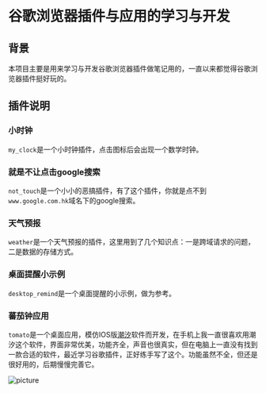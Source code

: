 # 谷歌浏览器插件与应用的学习与开发

## 背景

本项目主要是用来学习与开发谷歌浏览器插件做笔记用的，一直以来都觉得谷歌浏览器插件挺好玩的。

## 插件说明

### 小时钟

`my_clock`是一个小时钟插件，点击图标后会出现一个数学时钟。

### 就是不让点击google搜索

`not_touch`是一个小小的恶搞插件，有了这个插件，你就是点不到`www.google.com.hk`域名下的google搜索。

### 天气预报

`weather`是一个天气预报的插件，这里用到了几个知识点：一是跨域请求的问题，二是数据的存储方式。

### 桌面提醒小示例

`desktop_remind`是一个桌面提醒的小示例，做为参考。

### 蕃茄钟应用

`tomato`是一个桌面应用，模仿IOS版[潮汐](https://itunes.apple.com/cn/app/id1077776989)软件而开发，在手机上我一直很喜欢用潮汐这个软件，界面非常优美，功能齐全，声音也很真实，但在电脑上一直没有找到一款合适的软件，最近学习谷歌插件，正好练手写了这个。功能虽然不全，但还是很好用的，后期慢慢完善它。

![picture](https://pic.dandy.fun/QQ20190310-221217@2x.jpg)

